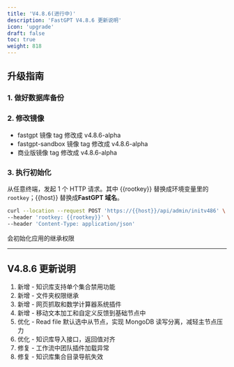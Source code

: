 ```yaml
---
title: 'V4.8.6(进行中)'
description: 'FastGPT V4.8.6 更新说明'
icon: 'upgrade'
draft: false
toc: true
weight: 818
---
```


## 升级指南

### 1. 做好数据库备份

### 2. 修改镜像

- fastgpt 镜像 tag 修改成 v4.8.6-alpha
- fastgpt-sandbox 镜像 tag 修改成 v4.8.6-alpha
- 商业版镜像 tag 修改成 v4.8.6-alpha

### 3. 执行初始化

从任意终端，发起 1 个 HTTP 请求。其中 {{rootkey}} 替换成环境变量里的 `rootkey`；{{host}} 替换成**FastGPT 域名**。

```bash
curl --location --request POST 'https://{{host}}/api/admin/initv486' \
--header 'rootkey: {{rootkey}}' \
--header 'Content-Type: application/json'
```

会初始化应用的继承权限

-------

## V4.8.6 更新说明

1. 新增 - 知识库支持单个集合禁用功能
2. 新增 - 文件夹权限继承
3. 新增 - 网页抓取和数学计算器系统插件
4. 新增 - 移动文本加工和自定义反馈到基础节点中
5. 优化 - Read file 默认选中从节点，实现 MongoDB 读写分离，减轻主节点压力
6. 优化 - 知识库导入接口，返回值对齐
7. 修复 - 工作流中团队插件加载异常
8. 修复 - 知识库集合目录导航失效